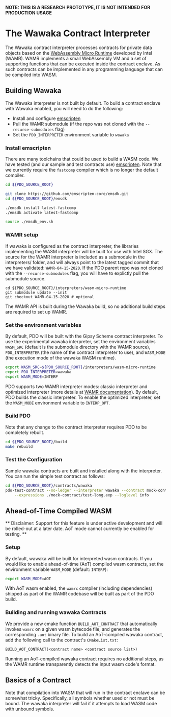 <!--- -*- mode: markdown; fill-column: 100 -*- --->
<!---
Licensed under Creative Commons Attribution 4.0 International License
https://creativecommons.org/licenses/by/4.0/
--->

**NOTE: THIS IS A RESEARCH PROTOTYPE, IT IS NOT INTENDED FOR PRODUCTION USAGE**

# The Wawaka Contract Interpreter #

The Wawaka contract interpreter processes contracts for private data
objects based on the
[WebAssembly Micro Runtime](https://github.com/intel/wasm-micro-runtime)
developed by Intel (WAMR). WAMR implements a small WebAssembly VM and a
set of supporting functions that can be executed inside the contract
enclave. As such contracts can be implemented in any programming
language that can be compiled into WASM.

## Building Wawaka ##

The Wawaka interpreter is not built by default. To build a contract
enclave with Wawaka enabled, you will need to do the following:

  * Install and configure [emscripten](https://emscripten.org/)
  * Pull the WAMR submodule (if the repo was not cloned with the `--recurse-submodules` flag)
  * Set the `PDO_INTERPRETER` environment variable to `wawaka`

### Install emscripten ###

There are many toolchains that could be used to build a WASM code. We have tested (and our sample
and test contracts use) [emscripten](https://emscripten.org/). Note that we currently require the `fastcomp` compiler which is no longer the default compiler.

```bash
cd ${PDO_SOURCE_ROOT}

git clone https://github.com/emscripten-core/emsdk.git
cd ${PDO_SOURCE_ROOT}/emsdk

./emsdk install latest-fastcomp
./emsdk activate latest-fastcomp

source ./emsdk_env.sh
```

### WAMR setup ###

If wawaka is configured as the contract interpreter, the libraries implementing the WASM interpreter
will be built for use with Intel SGX. The source for the WAMR interpreter is
included as a submodule in the interpreters/ folder, and will
always point to the latest tagged commit that we have validated: `WAMR-04-15-2020`.
If the PDO parent repo was not cloned with the `--recurse-submodules` flag,
you will have to explictly pull the submodule source.

```
cd ${PDO_SOURCE_ROOT}/interpreters/wasm-micro-runtime
git submodule update --init
git checkout WAMR-04-15-2020 # optional
```

The WAMR API is built during the Wawaka build, so no additional
build steps are required to set up WAMR.

### Set the environment variables ###

By default, PDO will be built with the Gipsy Scheme contract interpreter. To use the experimental wawaka interpreter, set the environment variables `WASM_SRC` (default is the submodule directory with the WAMR source), `PDO_INTERPRETER` (the name of the contract interpreter to use), and `WASM_MODE` (the
execution mode of the wawaka WASM runtime).

```bash
export WASM_SRC=${PDO_SOURCE_ROOT}/interpreters/wasm-micro-runtime
export PDO_INTERPRETER=wawaka
export WASM_MODE=INTERP
```

PDO supports two WAMR interpreter modes: classic
interpreter and optimized interpreter (more details at
[WAMR documentation](https://github.com/bytecodealliance/wasm-micro-runtime/blob/master/doc/build_wamr.md#configure-interpreter)).
By default, PDO builds the classic interpreter. To enable the
optimized interpreter, set the `WASM_MODE` environment variable
to `INTERP_OPT`.

### Build PDO ###

Note that any change to the contract interpreter requires PDO to be completely rebuilt.

```bash
cd ${PDO_SOURCE_ROOT}/build
make rebuild
```

### Test the Configuration ###

Sample wawaka contracts are built and installed along with the
interpreter. You can run the simple test contract as follows:

```bash
cd ${PDO_SOURCE_ROOT}/contracts/wawaka
pdo-test-contract --no-ledger --interpreter wawaka --contract mock-contract \
    --expressions ./mock-contract/test-long.exp --loglevel info
```

## Ahead-of-Time Compiled WASM
** Disclaimer: Support for this feature is under active development and will be rolled-out at a later date. AoT mode cannot currently be enabled for testing. **

### Setup

By default, wawaka will be built for interpreted wasm contracts.
If you would like to enable
ahead-of-time (AoT) compiled wasm contracts, set the environment variable `WASM_MODE` (default: `INTERP`):

```bash
export WASM_MODE=AOT
```

With AoT wasm enabled, the `wamrc` compiler (including dependencies)
shipped as part of the WAMR codebase will be built
as part of the PDO build.

### Building and running wawaka Contracts

We provide a new cmake function `BUILD_AOT_CONTRACT` that
automatically invokes `wamrc` on a given wasm bytecode file,
and generates the corresponding `.aot` binary file. 
To build an AoT-compiled wawaka contract, add the following call to the contract's
`CMakeList.txt`:

```
BUILD_AOT_CONTRACT(<contract name> <contract source list>)
```

Running an AoT-compiled wawaka contract requires no additional steps,
as the WAMR runtime transparently detects the input wasm code's format.

## Basics of a Contract ##

Note that compilation into WASM that will run in the contract enclave can be somewhat tricky. Specifically, all symbols whether used or not must be bound. The wawaka interpreter will fail if it attempts to load WASM code with unbound symbols.
